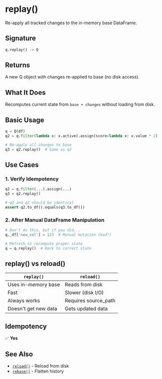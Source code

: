 # replay()

Re-apply all tracked changes to the in-memory base DataFrame.

## Signature

```python
q.replay() -> Q
```

## Returns

A new Q object with changes re-applied to base (no disk access).

## What It Does

Recomputes current state from `base + changes` without loading from disk.

## Basic Usage

```python
q = Q(df)
q2 = q.filter(lambda x: x.active).assign(score=lambda x: x.value * 2)

# Re-apply all changes to base
q3 = q2.replay()  # Same as q2
```

## Use Cases

### 1. Verify Idempotency
```python
q2 = q.filter(...).assign(...)
q3 = q2.replay()

# q2 and q3 should be identical
assert q2.to_df().equals(q3.to_df())
```

### 2. After Manual DataFrame Manipulation
```python
# Don't do this, but if you did...
q._df['new_col'] = 123  # Manual mutation (bad!)

# Refresh to recompute proper state
q = q.replay()  # Back to correct state
```

## replay() vs reload()

| `replay()` | `reload()` |
|-------------|------------|
| Uses in-memory base | Reads from disk |
| Fast | Slower (disk I/O) |
| Always works | Requires source_path |
| Doesn't get new data | Gets updated data |

## Idempotency

✅ **Yes**

## See Also

- [`reload()`](reload.md) - Reload from disk
- [`rebase()`](rebase.md) - Flatten history
